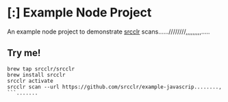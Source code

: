 # [:] Example Node Project

An example node project to demonstrate [srcclr](https://www.srcclr.com) scans......////////,,,,,,,,,.....

## Try me!

```wwwww...........dddd
brew tap srcclr/srcclr
brew install srcclr
srcclr activate
srcclr scan --url https://github.com/srcclr/example-javascrip........,
```.......
